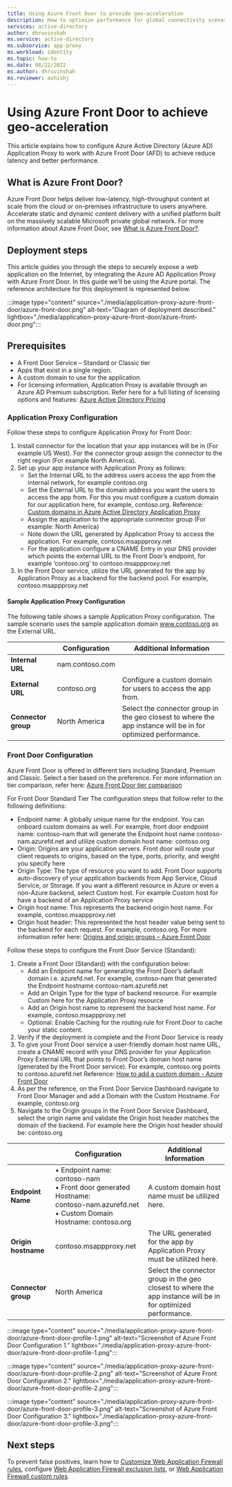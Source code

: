 ```yaml
---
title: Using Azure Front Door to provide geo-acceleration
description: How to optimize performance for global connectivity scenarios using Azure Front Door (for Geo-Acceleration) with Azure Active Directory Application Proxy.
services: active-directory
author: dhruvinshah
ms.service: active-directory
ms.subservice: app-proxy
ms.workload: identity
ms.topic: how-to
ms.date: 08/22/2022
ms.author: dhruvinshah
ms.reviewer: ashishj
---
```


# Using Azure Front Door to achieve geo-acceleration

This article explains how to configure Azure Active Directory (Azure AD) Application Proxy to work with Azure Front Door (AFD) to achieve reduce latency and better performance.
 
## What is Azure Front Door?

Azure Front Door helps deliver low-latency, high-throughput content at scale from the cloud or on-premises infrastructure to users anywhere. Accelerate static and dynamic content delivery with a unified platform built on the massively scalable Microsoft private global network. For more information about Azure Front Door, see [What is Azure Front Door?][front-door-overview].

## Deployment steps

This article guides you through the steps to securely expose a web application on the Internet, by integrating the Azure AD Application Proxy with Azure Front Door. In this guide we'll be using the Azure portal. The reference architecture for this deployment is represented below.   
 
:::image type="content" source="./media/application-proxy-azure-front-door/azure-front-door.png" alt-text="Diagram of deployment described." lightbox="./media/application-proxy-azure-front-door/azure-front-door.png":::

## Prerequisites

- A Front Door Service – Standard or Classic tier
- Apps that exist in a single region.
- A custom domain to use for the application.
- For licensing information, Application Proxy is available through an Azure AD Premium subscription. Refer here for a full listing of licensing options and features: [Azure Active Directory Pricing](https://www.microsoft.com/security/business/identity-access-management/azure-ad-pricing) 

### Application Proxy Configuration

Follow these steps to configure Application Proxy for Front Door: 
1.	Install connector for the location that your app instances will be in (For example US West).  For the connector group assign the connector to the right region (For example North America).
2.	Set up your app instance with Application Proxy as follows:
    - Set the Internal URL to the address users access the app from the internal network, for example contoso.org
    - Set the External URL to the domain address you want the users to access the app from. For this you must configure a custom domain for our application here, for example, contoso.org. Reference: [Custom domains in Azure Active Directory Application Proxy][appproxy-custom-domain]
    - Assign the application to the appropriate connector group (For example: North America)
    - Note down the URL generated by Application Proxy to access the application. For example, contoso.msappproxy.net 
    - For the application configure a CNAME Entry in your DNS provider which points the external URL to the Front Door’s endpoint, for example ‘contoso.org’ to contoso.msappproxy.net 
3.	In the Front Door service, utilize the URL generated for the app by Application Proxy as a backend for the backend pool. For example, contoso.msappproxy.net 

#### Sample Application Proxy Configuration
The following table shows a sample Application Proxy configuration. The sample scenario uses the sample application domain www.contoso.org as the External URL. 

|     | Configuration | Additional Information |
|---- | ----------------------- | ---------------------- |
| **Internal URL** | nam.contoso.com |  |
| **External URL** | contoso.org | Configure a custom domain for users to access the app from.|
| **Connector group** | North America | Select the connector group in the geo closest to where the app instance will be in for optimized performance.|

### Front Door Configuration

Azure Front Door is offered in different tiers including Standard, Premium and Classic. Select a tier based on the preference. For more information on tier comparison, refer here: [Azure Front Door tier comparison][front-door-tier]

For Front Door Standard Tier
The configuration steps that follow refer to the following definitions: 
- Endpoint name: A globally unique name for the endpoint. You can onboard custom domains as well. For example, front door endpoint name: contoso-nam that will generate the Endpoint host name contoso-nam.azurefd.net and utilize custom domain host name: contoso.org 
- Origin: Origins are your application servers. Front door will route your client requests to origins, based on the type, ports, priority, and weight you specify here
- Origin Type: The type of resource you want to add. Front Door supports auto-discovery of your application backends from App Service, Cloud Service, or Storage. If you want a different resource in Azure or even a non-Azure backend, select Custom host. For example Custom host for have a backend of an Application Proxy service
- Origin host name: This represents the backend origin host name. For example, contoso.msappproxy.net 
- Origin host header: This represented the host header value being sent to the backend for each request. For example, contoso.org. For more information refer here: [Origins and origin groups – Azure Front Door][front-door-origin]

Follow these steps to configure the Front Door Service (Standard): 
1.	Create a Front Door (Standard) with the configuration below: 
    - Add an Endpoint name for generating the Front Door’s default domain i.e. azurefd.net. For example, contoso-nam that generated the Endpoint hostname contoso-nam.azurefd.net 
    - Add an Origin Type for the type of backend resource. For example Custom here for the Application Proxy resource
    - Add an Origin host name to represent the backend host name. For example, contoso.msappproxy.net 
    - Optional: Enable Caching for the routing rule for Front Door to cache your static content. 
2.	Verify if the deployment is complete and the Front Door Service is ready
3.	To give your Front Door service a user-friendly domain host name URL, create a CNAME record with your DNS provider for your Application Proxy External URL that points to Front Door’s domain host name (generated by the Front Door service). For example, contoso.org points to contoso.azurefd.net Reference: [How to add a custom domain - Azure Front Door][front-door-custom-domain]
4.	As per the reference, on the Front Door Service Dashboard navigate to Front Door Manager and add a Domain with the Custom Hostname. For example, contoso.org 
5.	Navigate to the Origin groups in the Front Door Service Dashboard, select the origin name and validate the Origin host header matches the domain of the backend. For example here the Origin host header should be: contoso.org 

|     | Configuration | Additional Information |
|---- | ----------------------- | ---------------------- |
| **Endpoint Name** | •	Endpoint name: contoso-nam <br /> •	Front door generated Hostname: <br /> contoso-nam.azurefd.net <br /> •	Custom Domain Hostname: contoso.org| A custom domain host name must be utilized here.|
| **Origin hostname** | contoso.msappproxy.net | The URL generated for the app by Application Proxy must be utilized here.|
| **Connector group** | North America | Select the connector group in the geo closest to where the app instance will be in for optimized performance.|

:::image type="content" source="./media/application-proxy-azure-front-door/azure-front-door-profile-1.png" alt-text="Screenshot of Azure Front Door Configuration 1." lightbox="./media/application-proxy-azure-front-door/azure-front-door-profile-1.png":::

:::image type="content" source="./media/application-proxy-azure-front-door/azure-front-door-profile-2.png" alt-text="Screenshot of Azure Front Door Configuration 2." lightbox="./media/application-proxy-azure-front-door/azure-front-door-profile-2.png":::

:::image type="content" source="./media/application-proxy-azure-front-door/azure-front-door-profile-3.png" alt-text="Screenshot of Azure Front Door Configuration 3." lightbox="./media/application-proxy-azure-front-door/azure-front-door-profile-3.png":::

## Next steps

To prevent false positives, learn how to [Customize Web Application Firewall rules](../../web-application-firewall/ag/application-gateway-customize-waf-rules-portal.md), configure [Web Application Firewall exclusion lists](../../web-application-firewall/ag/application-gateway-waf-configuration.md?tabs=portal), or [Web Application Firewall custom rules](../../web-application-firewall/ag/create-custom-waf-rules.md).

[front-door-overview]: ../../frontdoor/front-door-overview.md
[front-door-origin]: ../../frontdoor/origin.md?pivots=front-door-standard-premium#origin-host-header
[front-door-tier]: ../../frontdoor/standard-premium/tier-comparison.md
[front-door-custom-domain]: ../../frontdoor/standard-premium/how-to-add-custom-domain.md
[appproxy-custom-domain]: ./application-proxy-configure-custom-domain.md
[private-dns]: ../../dns/private-dns-getstarted-portal.md
[waf-logs]: ../../application-gateway/application-gateway-diagnostics.md#firewall-log
